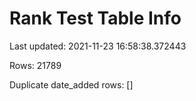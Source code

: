 # Rank Test Table Info
Last updated: 2021-11-23 16:58:38.372443

Rows: 21789

Duplicate date_added rows: []

